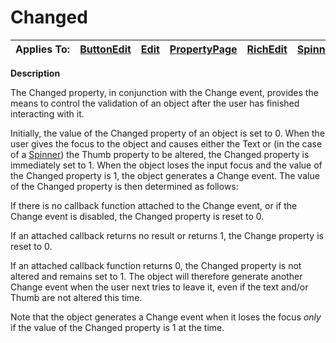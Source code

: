 




<h1 class="heading"><span class="name">Changed</span></h1>

| Applies To: | [ButtonEdit](./buttonedit.md) | [Edit](./edit.md) | [PropertyPage](./propertypage.md) | [RichEdit](./richedit.md) | [Spinner](./spinner.md) |
| --- | --- | --- | --- | --- | ---  |


**Description**


The Changed property, in conjunction with the Change event, provides the means to control the validation of an object after the user has finished interacting with it.



Initially, the value of the Changed property of an object is set to 0. When the user gives the focus to the object and causes either the Text or (in the case of a [Spinner](./spinner.md)) the Thumb property to be altered, the Changed property is immediately set to 1. When the object loses the input focus and the value of the Changed property is 1, the object generates a Change event. The value of the Changed property is then determined as follows:


If there is no callback function attached to the Change event, or if the Change event is disabled, the Changed property is reset to 0.


If an attached callback returns no result or returns 1, the Change property is reset to 0.


If an attached callback function returns 0, the Changed property is not altered and remains set to 1. The object will therefore generate another Change event when the user next tries to leave it, even if the text and/or Thumb are not altered this time.


Note that the object generates a Change event when it loses the focus *only* if the value of the Changed property is 1 at the time.


